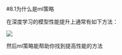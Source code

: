 #8.1为什么是ml策略

在深度学习的模型性能提升上通常有如下方法：

![](https://cdn.jsdelivr.net/gh/tj-messi/picture/1727790190931.png)

然后ml策略能帮助你找到提高性能的方法
